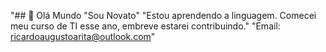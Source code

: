 "## 👋 Olá Mundo
"Sou Novato"
"Estou aprendendo a linguagem. Comecei meu curso de TI esse ano, embreve estarei contribuindo."
"Email: ricardoaugustoarita@outlook.com"
